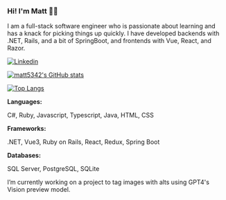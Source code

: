 ### Hi! I'm Matt 🙋‍♂️ 

I am a full-stack software engineer who is passionate about learning and has a knack for picking things up quickly. I have developed backends with .NET, Rails, and a bit of SpringBoot, and frontends with Vue, React, and Razor.

<a href="https://www.linkedin.com/in/matthew-sewell-349446204/">
  <img
    alt="Linkedin"
    src="https://img.shields.io/badge/linkedin-0077B5?logo=linkedin&logoColor=white&style=for-the-badge"
  />

[![matt5342's GitHub stats](https://github-readme-stats.vercel.app/api?username=matt5342)](https://github.com/matt5342/github-readme-stats)

[![Top Langs](https://github-readme-stats.vercel.app/api/top-langs/?username=matt5342&hide=Less)](https://github.com/matt5342/github-readme-stats)

**Languages:**

C#, Ruby, Javascript, Typescript, Java, HTML, CSS

**Frameworks:**

.NET, Vue3, Ruby on Rails, React, Redux, Spring Boot

**Databases:**

SQL Server, PostgreSQL, SQLite

I’m currently working on a project to tag images with alts using GPT4's Vision preview model. 

<!--
**matt5342/matt5342** is a ✨ _special_ ✨ repository because its `README.md` (this file) appears on your GitHub profile.

Here are some ideas to get you started:

- 🔭 I’m currently working on ...
- 🌱 I’m currently learning ...
- 👯 I’m looking to collaborate on ...
- 🤔 I’m looking for help with ...
- 💬 Ask me about ...
- 📫 How to reach me: ...
- 😄 Pronouns: ...
- ⚡ Fun fact: ...
-->
